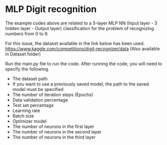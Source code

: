 # MLP Digit recognition

The example codes above are related to a 5-layer MLP NN (Input layer - 3 hidden layer - Output layer) classification for the problem of recognizing numbers from 0 to 9.

For this issue, the dataset available in the link below has been used. https://www.kaggle.com/competitions/digit-recognizer/data (Also available in Dataset folder)

Run the main.py file to run the code. After running the code, you will need to specify the following.

* The dataset path
* If you want to use a previously saved model, the path to the saved model must be specified
* The number of iteration steps (Epochs)
* Data validation percentage
* Test set percentage
* Learning rate
* Batch size
* Optimizer model
* The number of neurons in the first layer
* The number of neurons in the second layer
* The number of neurons in the third layer
